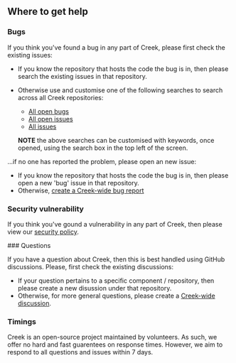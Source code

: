 ## Where to get help

### Bugs

If you think you've found a bug in any part of Creek, please first check the existing issues:

 * If you know the repository that hosts the code the bug is in, then please search the existing issues in that repository.
 * Otherwise use and customise one of the following searches to search across all Creek repositories:
   * [All open bugs](https://github.com/search?q=org%3Acreek-service+is%3Aissue+is%3Aopen+is%3Abug&type=issues)
   * [All open issues](https://github.com/search?q=org%3Acreek-service+is%3Aissue+is%3Aopen&type=issues)
   * [All issues](https://github.com/search?q=org%3Acreek-service+is%3Aissue&type=issues)
   
   **NOTE** the above searches can be customised with keywords, once opened, using the search box in the top left of the screen.

...if no one has reported the problem, please open an new issue:

  * If you know the repository that hosts the code the bug is in, then please open a new 'bug' issue in that repository.
  * Otherwise, [create a Creek-wide bug report](https://github.com/creek-service/.github/issues/new?assignees=big-andy-coates&labels=bug&template=bug_report.md)

### Security vulnerability

If you think you've gound a vulnerability in any part of Creek, 
then please view our [security policy](https://github.com/creek-service/.github/security/policy).

### Questions

If you have a question about Creek, then this is best handled using GitHub discussions. Please, first check the existing discussions:

 * If your question pertains to a specific component / repository, then please create a new disussion under that repository.
 * Otherwise, for more general questions, please create a [Creek-wide discussion](https://github.com/orgs/creek-service/discussions/new?category=q-a).


### Timings
Creek is an open-source project maintained by volunteers. As such, we offer no hard and fast guarentees on response times. However, we aim to respond to all questions and issues within 7 days.
